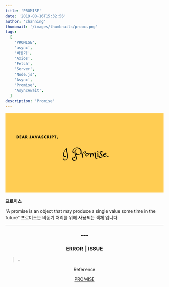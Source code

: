 ```yaml
---
title: 'PROMISE'
date: '2019-08-16T15:32:56'
author: 'channing'
thumbnail: '/images/thumbnails/prooo.png'
tags:
  [
    'PROMISE',
    'async',
    '비동기',
    'Axios',
    'Fetch',
    'Server',
    'Node.js',
    'Async',
    'Promise',
    'AsyncAwait',
  ]
description: 'Promise'
---
```


![a](./prooo.png)

**프로미스**

“A promise is an object that may produce a single value some time in the future”
프로미스는 비동기 처리를 위해 사용되는 객체 입니다.

---

<center>

### ---

### ERROR | ISSUE

</center>

> <b> - </b>

<center>
Reference <br>

[PROMISE](https://joshua1988.github.io/web-development/javascript/promise-for-beginners/)<br>

</center>
